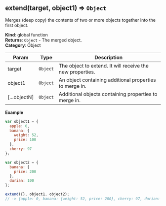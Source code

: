 <a name="extend"></a>

## extend(target, object1) ⇒ <code>Object</code>
Merges (deep copy) the contents of two or more objects together into the first object.

**Kind**: global function  
**Returns**: <code>Object</code> - The merged object.  
**Category**: Object  

| Param | Type | Description |
| --- | --- | --- |
| target | <code>Object</code> | The object to extend. It will receive the new properties. |
| object1 | <code>Object</code> | An object containing additional properties to merge in. |
| [...objectN] | <code>Object</code> | Additional objects containing properties to merge in. |

**Example**  
```js
var object1 = {
  apple: 0,
  banana: {
    weight: 52,
    price: 100
  },
  cherry: 97
};

var object2 = {
  banana: {
    price: 200
  },
  durian: 100
};

extend({}, object1, object2);
// -> {apple: 0, banana: {weight: 52, price: 200}, cherry: 97, durian: 100}
```
